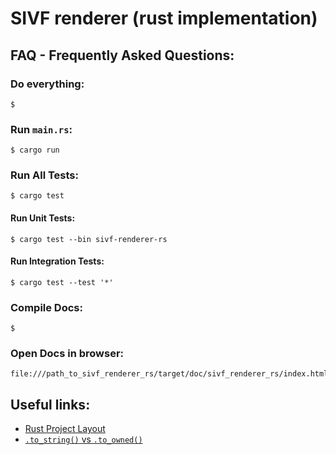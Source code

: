 # SIVF renderer (rust implementation)



## FAQ - Frequently Asked Questions:
### Do everything:
```
$ 
```

### Run `main.rs`:
```
$ cargo run
```

### Run All Tests:
```
$ cargo test
```
#### Run Unit Tests:
```
$ cargo test --bin sivf-renderer-rs
```
#### Run Integration Tests:
```
$ cargo test --test '*'
```

### Compile Docs:
```
$ 
```

### Open Docs in browser:
```
file:///path_to_sivf_renderer_rs/target/doc/sivf_renderer_rs/index.html
```



## Useful links:
- [Rust Project Layout](https://doc.rust-lang.org/cargo/guide/project-layout.html)
- [`.to_string()` vs `.to_owned()`](https://users.rust-lang.org/t/to-string-vs-to-owned-for-string-literals/1441/6)


